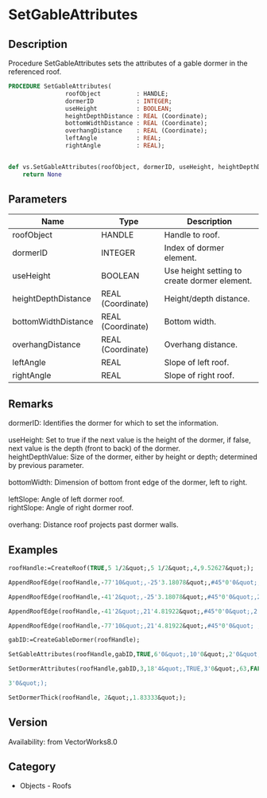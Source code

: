 # SetGableAttributes

## Description
Procedure SetGableAttributes sets the attributes of a gable dormer in the referenced roof. 

```pascal
PROCEDURE SetGableAttributes(
				roofObject          : HANDLE;
				dormerID            : INTEGER;
				useHeight           : BOOLEAN;
				heightDepthDistance : REAL (Coordinate);
				bottomWidthDistance : REAL (Coordinate);
				overhangDistance    : REAL (Coordinate);
				leftAngle           : REAL;
				rightAngle          : REAL);
```

```python

def vs.SetGableAttributes(roofObject, dormerID, useHeight, heightDepthDistance, bottomWidthDistance, overhangDistance, leftAngle, rightAngle):
    return None
```

## Parameters
|Name|Type|Description|
|---|---|---|
|roofObject|HANDLE|Handle to roof.|
|dormerID|INTEGER|Index of dormer element.|
|useHeight|BOOLEAN|Use height setting to create dormer element.|
|heightDepthDistance|REAL (Coordinate)|Height/depth distance.|
|bottomWidthDistance|REAL (Coordinate)|Bottom width.|
|overhangDistance|REAL (Coordinate)|Overhang distance.|
|leftAngle|REAL|Slope of left roof.|
|rightAngle|REAL|Slope of right roof.|

## Remarks
dormerID: Identifies the dormer for which to set the information.<BR>
<BR>
useHeight: Set to true if the next value is the height of the dormer, if false, next value is the depth (front to back) of the dormer.<BR>
heightDepthValue: Size of the dormer, either by height or depth; determined by previous parameter.<BR>
<BR>
bottomWidth: Dimension of bottom front edge of the dormer, left to right.<BR>
<BR>
leftSlope: Angle of left dormer roof.<BR>
rightSlope: Angle of right dormer roof.<BR>
<BR>
overhang: Distance roof projects past dormer walls.

## Examples
```pascal
roofHandle:=CreateRoof(TRUE,5 1/2&quot;,5 1/2&quot;,4,9.52627&quot;);

AppendRoofEdge(roofHandle,-77'10&quot;,-25'3.18078&quot;,#45°0'0&quot;,2'0&quot;,10'0&quot;);

AppendRoofEdge(roofHandle,-41'2&quot;,-25'3.18078&quot;,#45°0'0&quot;,2'0&quot;,10'0&quot;);

AppendRoofEdge(roofHandle,-41'2&quot;,21'4.81922&quot;,#45°0'0&quot;,2'0&quot;,10'0&quot;);

AppendRoofEdge(roofHandle,-77'10&quot;,21'4.81922&quot;,#45°0'0&quot; ,2'0&quot;,10'0&quot;);

gabID:=CreateGableDormer(roofHandle);

SetGableAttributes(roofHandle,gabID,TRUE,6'0&quot;,10'0&quot;,2'0&quot;,#45°0'0&quot;,#45°0'0&quot;);

SetDormerAttributes(roofHandle,gabID,3,18'4&quot;,TRUE,3'0&quot;,63,FALSE,

3'0&quot;);

SetDormerThick(roofHandle, 2&quot;,1.83333&quot;);


```

## Version
Availability: from VectorWorks8.0
## Category
* Objects - Roofs

